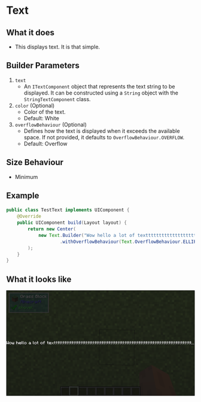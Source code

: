 # Text 

## What it does
- This displays text. It is that simple.

## Builder Parameters 
1. `text` 
    - An `ITextComponent` object that represents the text string to be displayed. It can be constructed using a `String` object with the `StringTextComponent` class.
2. `color` (Optional) 
    - Color of the text.
    - Default: White
3. `overflowBehaviour` (Optional)
    - Defines how the text is displayed when it exceeds the available space. If not provided, it defaults to `OverflowBehaviour.OVERFLOW`.
    - Default: Overflow

## Size Behaviour
- Minimum

## Example
```java
public class TestText implements UIComponent {
    @Override
    public UIComponent build(Layout layout) {
        return new Center(
            new Text.Builder("Wow hello a lot of textttttttttttttttttttttttttttttttttttttttttttttttttttttttttttttttttttttttttttttttt")
                    .withOverflowBehaviour(Text.OverflowBehaviour.ELLIPSIS)
        );
    }
}
```

## What it looks like
![An image of text in effect](./img/text.png)
